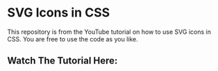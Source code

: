 # SVG Icons in CSS
This repository is from the YouTube tutorial on how to use SVG icons in CSS. You are free to use the code as you like.
## Watch The Tutorial Here: 
